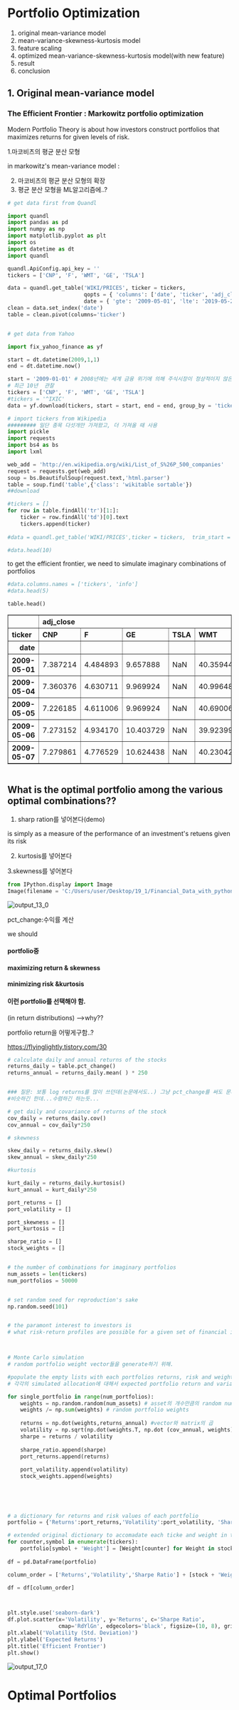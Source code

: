 
# Portfolio Optimization

1. original mean-variance model
2. mean-variance-skewness-kurtosis model
3. feature scaling
4. optimized mean-variance-skewness-kurtosis model(with new feature)
5. result
6. conclusion


## 1. Original mean-variance model
### The Efficient Frontier : Markowitz portfolio optimization 

Modern Portfolio Theory is about how investors construct portfolios that maximizes returns for given
levels of risk.


1.마코비츠의 평균 분산 모형

in markowitz's mean-variance model
: 


2. 마코비츠의 평균 분산 모형의 확장
3. 평균 분산 모형을 ML알고리즘에..?


```python
# get data first from Quandl

import quandl
import pandas as pd
import numpy as np
import matplotlib.pyplot as plt
import os
import datetime as dt
import quandl

quandl.ApiConfig.api_key = ''
tickers = ['CNP', 'F', 'WMT', 'GE', 'TSLA']

data = quandl.get_table('WIKI/PRICES', ticker = tickers,
                        qopts = { 'columns': ['date', 'ticker', 'adj_close'] },
                        date = { 'gte': '2009-05-01', 'lte': '2019-05-27' }, paginate=True)# 최근10년
clean = data.set_index('date')
table = clean.pivot(columns='ticker')
```


```python

```


```python
# get data from Yahoo

import fix_yahoo_finance as yf

start = dt.datetime(2009,1,1)
end = dt.datetime.now()

start = '2009-01-01' # 2008년에는 세계 금융 위기에 의해 주식시장이 정상적이지 않은 상태였으므로..
# 최근 10년  관찰
tickers = ['CNP', 'F', 'WMT', 'GE', 'TSLA']
#tickers = '^IXIC'
data = yf.download(tickers, start = start, end = end, group_by = 'tickers')

```


```python
# import tickers from Wikipedia
######### 일단 종목 다섯개만 가져왔고, 더 가져올 때 사용
import pickle
import requests
import bs4 as bs
import lxml

web_add = 'http://en.wikipedia.org/wiki/List_of_S%26P_500_companies'
request = requests.get(web_add)
soup = bs.BeautifulSoup(request.text,'html.parser')
table = soup.find('table',{'class': 'wikitable sortable'})
##download

#tickers = []
for row in table.findAll('tr')[1:]:
    ticker = row.findAll('td')[0].text
    tickers.append(ticker)
    
#data = quandl.get_table('WIKI/PRICES',ticker = tickers,  trim_start = start, trim_end = end,  authtoken = auth_tok)

```


```python
#data.head(10)
```

to get the efficient frontier, we need to simulate imaginary combinations of portfolios
 


```python
#data.columns.names = ['tickers', 'info']
#data.head(5)
```


```python
table.head()
```




<div>
<style scoped>
    .dataframe tbody tr th:only-of-type {
        vertical-align: middle;
    }

    .dataframe tbody tr th {
        vertical-align: top;
    }

    .dataframe thead tr th {
        text-align: left;
    }

    .dataframe thead tr:last-of-type th {
        text-align: right;
    }
</style>
<table border="1" class="dataframe">
  <thead>
    <tr>
      <th></th>
      <th colspan="5" halign="left">adj_close</th>
    </tr>
    <tr>
      <th>ticker</th>
      <th>CNP</th>
      <th>F</th>
      <th>GE</th>
      <th>TSLA</th>
      <th>WMT</th>
    </tr>
    <tr>
      <th>date</th>
      <th></th>
      <th></th>
      <th></th>
      <th></th>
      <th></th>
    </tr>
  </thead>
  <tbody>
    <tr>
      <th>2009-05-01</th>
      <td>7.387214</td>
      <td>4.484893</td>
      <td>9.657888</td>
      <td>NaN</td>
      <td>40.359445</td>
    </tr>
    <tr>
      <th>2009-05-04</th>
      <td>7.360376</td>
      <td>4.630711</td>
      <td>9.969924</td>
      <td>NaN</td>
      <td>40.996487</td>
    </tr>
    <tr>
      <th>2009-05-05</th>
      <td>7.226185</td>
      <td>4.611006</td>
      <td>9.969924</td>
      <td>NaN</td>
      <td>40.690062</td>
    </tr>
    <tr>
      <th>2009-05-06</th>
      <td>7.273152</td>
      <td>4.934170</td>
      <td>10.403729</td>
      <td>NaN</td>
      <td>39.923999</td>
    </tr>
    <tr>
      <th>2009-05-07</th>
      <td>7.279861</td>
      <td>4.776529</td>
      <td>10.624438</td>
      <td>NaN</td>
      <td>40.230424</td>
    </tr>
  </tbody>
</table>
</div>




```python

```

## What is the optimal portfolio among the various optimal combinations??

1. sharp ration를 넣어본다(demo) 

is simply as a measure of the performance of an investment's retuens given its risk

2. kurtosis를 넣어본다    

3.skewness를 넣어본다  






```python
from IPython.display import Image
Image(filename = 'C:/Users/user/Desktop/19_1/Financial_Data_with_python/sharp.jpeg')

```




![output_13_0](https://user-images.githubusercontent.com/41497195/58464521-cac8fa80-8170-11e9-9169-7e19739a04be.jpeg)



pct_change:수익률 계산

we should

#### portfolio중  
#### maximizing return & skewness  
#### minimizing risk &kurtosis  
#### 이런 portfolio를 선택해야 함.  

(in return distributions)
-->why??

portfolio return을 어떻게구함..?

https://flyinglightly.tistory.com/30



```python
# calculate daily and annual returns of the stocks
returns_daily = table.pct_change()
returns_annual = returns_daily.mean( ) * 250


### 질문: 보통 log returns를 많이 쓰던데(논문에서도..) 그냥 pct_change를 써도 문제가 안 발생할까??
#비슷하긴 한데...수렴하긴 하는듯...

# get daily and covariance of returns of the stock
cov_daily = returns_daily.cov()
cov_annual = cov_daily*250

# skewness

skew_daily = returns_daily.skew()
skew_annual = skew_daily*250

#kurtosis

kurt_daily = returns_daily.kurtosis()
kurt_annual = kurt_daily*250

port_returns = []
port_volatility = []

port_skewness = []
port_kurtosis = []

sharpe_ratio = []
stock_weights = []


# the number of combinations for imaginary portfolios
num_assets = len(tickers)
num_portfolios = 50000


# set random seed for reproduction's sake
np.random.seed(101)


# the paramont interest to investors is
# what risk-return profiles are possible for a given set of financial instruments, and their statistical characertistics.



# Monte Carlo simulation 
# random portfolio weight vector들을 generate하기 위해.

#populate the empty lists with each portfolios returns, risk and weights
# 각각의 simulated allocation에 대해서 expected portfolio return and variance를 도출(저장)

for single_portfolio in range(num_portfolios):
    weights = np.random.random(num_assets) # asset의 개수만큼의 random number 생성
    weights /= np.sum(weights) # random portfolio weights
    
    returns = np.dot(weights,returns_annual) #vector와 matrix의 곱
    volatility = np.sqrt(np.dot(weights.T, np.dot (cov_annual, weights)))
    sharpe = returns / volatility
    
    sharpe_ratio.append(sharpe)
    port_returns.append(returns)
    
    port_volatility.append(volatility)
    stock_weights.append(weights)
    
    
    
    
```


```python
# a dictionary for returns and risk values of each portfolio
portfolio = {'Returns':port_returns,'Volatility':port_volatility, 'Sharpe Ratio':sharpe_ratio}

# extended original dictionary to accomadate each ticke and weight in the portfolio
for counter,symbol in enumerate(tickers):
    portfolio[symbol + 'Weight'] = [Weight[counter] for Weight in stock_weights]
    
df = pd.DataFrame(portfolio)

column_order = ['Returns','Volatility','Sharpe Ratio'] + [stock + 'Weight' for stock in tickers]

df = df[column_order]




```


```python
plt.style.use('seaborn-dark')
df.plot.scatter(x='Volatility', y='Returns', c='Sharpe Ratio',
                cmap='RdYlGn', edgecolors='black', figsize=(10, 8), grid=True)
plt.xlabel('Volatility (Std. Deviation)')
plt.ylabel('Expected Returns')
plt.title('Efficient Frontier')
plt.show()
```


![output_17_0](https://user-images.githubusercontent.com/41497195/58464556-de746100-8170-11e9-8e65-a6df4c30353e.png)



# Optimal Portfolios



```python

```
